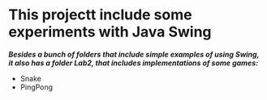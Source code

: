 # This projectt include some experiments with Java Swing

***Besides a bunch of folders that include simple examples of using Swing, it also has a folder Lab2, that includes implementations of some games:***

- Snake
- PingPong
